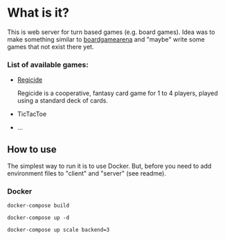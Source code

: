 # What is it?

This is web server for turn based games (e.g. board games). Idea was to make something similar to [boardgamearena](https://boardgamearena.com/) and "maybe" write some games that not exist there yet.


### List of available games:

- [Regicide](https://boardgamegeek.com/boardgame/307002/regicide)

    Regicide is a cooperative, fantasy card game for 1 to 4 players, played using a standard deck of cards.

- TicTacToe

- ...



## How to use

The simplest way to run it is to use Docker. But, before you need to add environment files to "client" and "server" (see readme).

### Docker

`docker-compose build`

`docker-compose up -d`

`docker-compose up scale backend=3`
